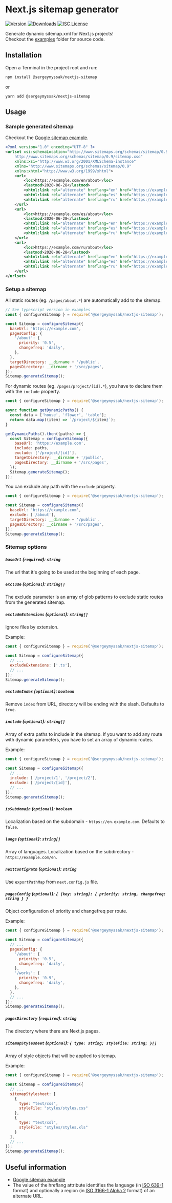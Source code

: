 # Next.js sitemap generator

[![Version][version-badge]][package]
[![Downloads][downloads-badge]][downloads]
[![ISC License][license-badge]][license]

Generate dynamic sitemap.xml for Next.js projects!  
Checkout the [examples](https://github.com/SergeyMyssak/nextjs-sitemap/tree/master/examples) folder for source code.

## Installation

Open a Terminal in the project root and run:

```sh
npm install @sergeymyssak/nextjs-sitemap
```
or

```shell
yarn add @sergeymyssak/nextjs-sitemap
```

## Usage

### Sample generated sitemap
Checkout the [Google sitemap example](https://support.google.com/webmasters/answer/189077#sitemap).

```xml
<?xml version="1.0" encoding="UTF-8" ?>
<urlset xsi:schemaLocation="http://www.sitemaps.org/schemas/sitemap/0.9 
    http://www.sitemaps.org/schemas/sitemap/0.9/sitemap.xsd" 
    xmlns:xsi="http://www.w3.org/2001/XMLSchema-instance"
    xmlns="http://www.sitemaps.org/schemas/sitemap/0.9"
    xmlns:xhtml="http://www.w3.org/1999/xhtml">
    <url>
        <loc>https://example.com/en/about</loc>
        <lastmod>2020-06-28</lastmod>
        <xhtml:link rel="alternate" hreflang="en" href="https://example.com/en/about" />
        <xhtml:link rel="alternate" hreflang="es" href="https://example.com/es/about" />
        <xhtml:link rel="alternate" hreflang="ru" href="https://example.com/ru/about" />
    </url>
    <url>
        <loc>https://example.com/es/about</loc>
        <lastmod>2020-06-28</lastmod>
        <xhtml:link rel="alternate" hreflang="en" href="https://example.com/en/about" />
        <xhtml:link rel="alternate" hreflang="es" href="https://example.com/es/about" />
        <xhtml:link rel="alternate" hreflang="ru" href="https://example.com/ru/about" />
    </url>
    <url>
        <loc>https://example.com/ru/about</loc>
        <lastmod>2020-06-28</lastmod>
        <xhtml:link rel="alternate" hreflang="en" href="https://example.com/en/about" />
        <xhtml:link rel="alternate" hreflang="es" href="https://example.com/es/about" />
        <xhtml:link rel="alternate" hreflang="ru" href="https://example.com/ru/about" />
    </url>
</urlset>
```

### Setup a sitemap

All static routes (eg. `/pages/about.*`) are automatically add to the sitemap. 
```js
// See typescript version in examples
const { configureSitemap } = require('@sergeymyssak/nextjs-sitemap');

const Sitemap = configureSitemap({
  baseUrl: 'https://example.com',
  pagesConfig: {
    '/about': {
      priority: '0.5',
      changefreq: 'daily',
    },
  },
  targetDirectory: __dirname + '/public',
  pagesDirectory: __dirname + '/src/pages',
});
Sitemap.generateSitemap();
```

For dynamic routes (eg. `/pages/project/[id].*`), you have to declare them with the `include` property.  
```js
const { configureSitemap } = require('@sergeymyssak/nextjs-sitemap');

async function getDynamicPaths() {
  const data = ['house', 'flower', 'table'];
  return data.map((item) => `/project/${item}`);
}

getDynamicPaths().then((paths) => {
  const Sitemap = configureSitemap({
    baseUrl: 'https://example.com',
    include: paths,
    exclude: ['/project/[id]'],
    targetDirectory: __dirname + '/public',
    pagesDirectory: __dirname + '/src/pages',
  });
  Sitemap.generateSitemap();
});
```

You can exclude any path with the `exclude` property.
```js
const { configureSitemap } = require('@sergeymyssak/nextjs-sitemap');

const Sitemap = configureSitemap({
  baseUrl: 'https://example.com',
  exclude: ['/about'],
  targetDirectory: __dirname + '/public',
  pagesDirectory: __dirname + '/src/pages',
});
Sitemap.generateSitemap();
```

### Sitemap options

##### `baseUrl` (`required`): `string`
The url that it's going to be used at the beginning of each page.

##### `exclude` (`optional`): `string[]`
The exclude parameter is an array of glob patterns to exclude static routes from the generated sitemap.

##### `excludeExtensions` (`optional`): `string[]`
Ignore files by extension.

Example:
```js
const { configureSitemap } = require('@sergeymyssak/nextjs-sitemap');

const Sitemap = configureSitemap({
  // ...
  excludeExtensions: ['.ts'],
  // ...
});
Sitemap.generateSitemap();
```

##### `excludeIndex` (`optional`): `boolean`
Remove `index` from URL, directory will be ending with the slash. Defaults to `true`.

##### `include` (`optional`): `string[]`
Array of extra paths to include in the sitemap. If you want to add any route with dynamic parameters, you have to set an array of dynamic routes.

Example:
```js
const { configureSitemap } = require('@sergeymyssak/nextjs-sitemap');

const Sitemap = configureSitemap({
  // ...
  include: ['/project/1', '/project/2'],
  exclude: ['/project/[id]'],
  // ...
});
Sitemap.generateSitemap();
```

##### `isSubdomain` (`optional`): `boolean`
Localization based on the subdomain - `https://en.example.com`. Defaults to `false`.

##### `langs` (`optional`): `string[]`
Array of languages. Localization based on the subdirectory - `https://example.com/en`.

##### `nextConfigPath` (`optional`): `string`
Use `exportPathMap` from `next.config.js` file.

##### `pagesConfig` (`optional`): `{ [key: string]: { priority: string, changefreq: string } }`
Object configuration of priority and changefreq per route.

Example:
```js
const { configureSitemap } = require('@sergeymyssak/nextjs-sitemap');

const Sitemap = configureSitemap({
  // ...
  pagesConfig: {
    '/about': {
      priority: '0.5',
      changefreq: 'daily',
    },
    '/works': {
      priority: '0.9',
      changefreq: 'daily',
    },
  },
  // ...
});
Sitemap.generateSitemap();
```

##### `pagesDirectory` (`required`): `string`
The directory where there are Next.js pages.

##### `sitemapStylesheet` (`optional`): `{ type: string; styleFile: string; }[]`
Array of style objects that will be applied to sitemap.

Example:
```js
const { configureSitemap } = require('@sergeymyssak/nextjs-sitemap');

const Sitemap = configureSitemap({
  // ...
  sitemapStylesheet: [
    {
      type: "text/css",
      styleFile: "styles/styles.css"
    },
    {
      type: "text/xsl",
      styleFile: "styles/styles.xls"
    }
  ],
  // ...
});
Sitemap.generateSitemap();
```

## Useful information

- [Google sitemap example](https://support.google.com/webmasters/answer/189077#sitemap)  
- The value of the hreflang attribute identifies the language (in [ISO 639-1](https://en.wikipedia.org/wiki/List_of_ISO_639-1_codes) format) and optionally a region (in [ISO 3166-1 Alpha 2](https://en.wikipedia.org/wiki/ISO_3166-1)  format) of an alternate URL. 

<!-- badges -->
[version-badge]: https://img.shields.io/npm/v/@sergeymyssak/nextjs-sitemap.svg?style=flat-square
[package]: https://www.npmjs.com/package/@sergeymyssak/nextjs-sitemap
[downloads-badge]: https://img.shields.io/npm/dw/@sergeymyssak/nextjs-sitemap.svg?style=flat-square
[downloads]: https://www.npmjs.com/package/@sergeymyssak/nextjs-sitemap
[license-badge]: https://img.shields.io/npm/l/@sergeymyssak/nextjs-sitemap.svg?style=flat-square
[license]: https://opensource.org/licenses/ISC
